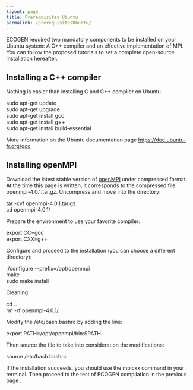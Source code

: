 ```yaml
---
layout: page
title: Prerequisites Ubuntu
permalink: /prerequisitesUbuntu/
---
```


<p> ECOGEN required two mandatory components to be installed on your Ubuntu system: A C++ compiler and an effective implementation of MPI. You can follow the proposed tutorials to set a complete open-source installation hereafter. </p>

<article>
	<h2> Installing a C++ compiler </h2>
	<div> 
		<p> Nothing is easier than installing C and C++ compiler on Ubuntu. </p>
		<div class="cmd"> sudo apt-get update<br>
			sudo apt-get upgrade<br>
			sudo apt-get install gcc<br>
			sudo apt-get install g++<br>
			sudo apt-get install build-essential<br>
		</div>
		<p> More information on the Ubuntu documentation page <a href="https://doc.ubuntu-fr.org/gcc" target="_blank">https://doc.ubuntu-fr.org/gcc</a> </p>
	</div>	


</article>

<article>
	<h2> Installing openMPI </h2>
	<div> 
		<p> Download the latest stable version of <a href="https://www.open-mpi.org/" target="_blank">openMPI</a> under compressed format. At the time this page is written, it corresponds to the compressed file: openmpi-4.0.1.tar.gz. Uncompress and move into the directory: </p>
		<div class="cmd">
			tar -xvf openmpi-4.0.1.tar.gz <br>
			cd openmpi-4.0.1/
		</div>
		<p> Prepare the environment to use your favorite compiler: </p>
		<div class="cmd">
			export CC=gcc <br>
			export CXX=g++ <br>
		</div>
		<p> Configure and proceed to the installation (you can choose a different directory): </p>
		<div class="cmd">
			./configure --prefix=/opt/openmpi <br>
			make <br>
			sudo make install <br>
		</div>
		<p> Cleaning </p>
		<div class="cmd">
			cd .. <br>
			rm -rf openmpi-4.0.1/ <br>
		</div>
		<p> Modify the /etc/bash.bashrc by adding the line: </p>
		<div class="notes">export PATH=/opt/openmpi/bin:$PATH</div>
		<p> Then source the file to take into consideration the modifications: </p>
		<div class="cmd">
			source /etc/bash.bashrc
		</div>
		<p> If the installation succeeds, you should use the mpicxx command in your terminal. Then proceed to the test of ECOGEN compilation in the previous <a href="{{ "/start" | prepend: site.baseurl }}"> page </a>. </p>
	</div>	


</article>

<!-- <article>
	<h2> Tutos </h2>
	<p> </p>
</article>

<article>
	<h2> User guide </h2>
	<p> </p>
</article> -->
